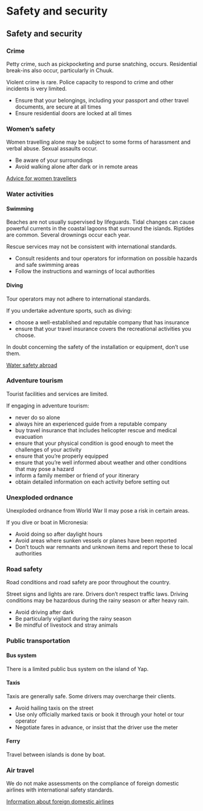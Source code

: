# Safety and security

## Safety and security

### Crime

Petty crime, such as pickpocketing and purse snatching, occurs. Residential break-ins also occur, particularly in Chuuk.

Violent crime is rare. Police capacity to respond to crime and other incidents is very limited.

* Ensure that your belongings, including your passport and other travel documents, are secure at all times
* Ensure residential doors are locked at all times

### Women’s safety

Women travelling alone may be subject to some forms of harassment and verbal abuse. Sexual assaults occur.

* Be aware of your surroundings
* Avoid walking alone after dark or in remote areas

[Advice for women travellers](https://travel.gc.ca/travelling/health-safety/advice-for-women-travellers "Advice for women travellers")

### Water activities

#### Swimming

Beaches are not usually supervised by lifeguards. Tidal changes can cause powerful currents in the coastal lagoons that surround the islands. Riptides are common. Several drownings occur each year.

Rescue services may not be consistent with international standards.

* Consult residents and tour operators for information on possible hazards and safe swimming areas
* Follow the instructions and warnings of local authorities

#### Diving

Tour operators may not adhere to international standards.

If you undertake adventure sports, such as diving:

* choose a well-established and reputable company that has insurance
* ensure that your travel insurance covers the recreational activities you choose.

In doubt concerning the safety of the installation or equipment, don’t use them.

[Water safety abroad](https://travel.gc.ca/travelling/health-safety/water-safety)

### Adventure tourism

Tourist facilities and services are limited.

If engaging in adventure tourism:

* never do so alone
* always hire an experienced guide from a reputable company
* buy travel insurance that includes helicopter rescue and medical evacuation
* ensure that your physical condition is good enough to meet the challenges of your activity
* ensure that you’re properly equipped
* ensure that you’re well informed about weather and other conditions that may pose a hazard
* inform a family member or friend of your itinerary
* obtain detailed information on each activity before setting out

### Unexploded ordnance

Unexploded ordnance from World War II may pose a risk in certain areas.

If you dive or boat in Micronesia:

* Avoid doing so after daylight hours
* Avoid areas where sunken vessels or planes have been reported
* Don’t touch war remnants and unknown items and report these to local authorities

### Road safety

Road conditions and road safety are poor throughout the country.

Street signs and lights are rare. Drivers don’t respect traffic laws. Driving conditions may be hazardous during the rainy season or after heavy rain.

* Avoid driving after dark
* Be particularly vigilant during the rainy season
* Be mindful of livestock and stray animals

### Public transportation

#### Bus system

There is a limited public bus system on the island of Yap.

#### Taxis

Taxis are generally safe. Some drivers may overcharge their clients.

* Avoid hailing taxis on the street
* Use only officially marked taxis or book it through your hotel or tour operator
* Negotiate fares in advance, or insist that the driver use the meter

#### Ferry

Travel between islands is done by boat.

### Air travel

We do not make assessments on the compliance of foreign domestic airlines with international safety standards.

[Information about foreign domestic airlines](https://travel.gc.ca/air/in-flight-safety#other)